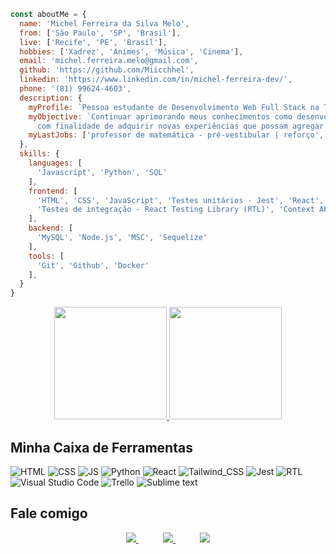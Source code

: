 ```javascript
const aboutMe = {
  name: 'Michel Ferreira da Silva Melo',
  from: ['São Paulo', 'SP', 'Brasil'],
  live: ['Recife', 'PE', 'Brasil'],
  hobbies: ['Xadrez', 'Animes', 'Música', 'Cinema'],
  email: 'michel.ferreira.melo@gmail.com',
  github: 'https://github.com/Miicchhel',
  linkedin: 'https://www.linkedin.com/in/michel-ferreira-dev/',
  phone: '(81) 99624-4603',
  description: {
    myProfile: `Pessoa estudante de Desenvolvimento Web Full Stack na Trybe e também graduando em ADS na Estácio.`,
    myObjective: `Continuar aprimorando meus conhecimentos como desenvolvedor Full Stack,
      com finalidade de adquirir novas experiências que possam agregar ao meu futuro.`,
    myLastJobs: ['professor de matemática - pré-vestibular | reforço', 'instrutor de trânsito'],
  },
  skills: {
    languages: [
      'Javascript', 'Python', 'SQL'
    ],
    frontend: [
      'HTML', 'CSS', 'JavaScript', 'Testes unitários - Jest', 'React', 'Redux',
      'Testes de integração - React Testing Library (RTL)', 'Context API', 'React Hooks',
    ],
    backend: [
      'MySQL', 'Node.js', 'MSC', 'Sequelize'
    ],
    tools: [
      'Git', 'Github', 'Docker'
    ],
  }
}
```


<div align="center">
  <a href="https://github.com/Miicchhel">
    <img height="180em" src="https://github-readme-stats.vercel.app/api?username=Miicchhel&show_icons=true&theme=dracula"/>
    <img height="180em" src="https://github-readme-stats.vercel.app/api/top-langs/?username=Miicchhel&layout=compact&langs_count=7&theme=dracula"/>
  </a>
</div>

## Minha Caixa de Ferramentas
  ![HTML](https://img.shields.io/badge/HTML5-E34F26?style=for-the-badge&logo=html5&logoColor=white)
  ![CSS](https://img.shields.io/badge/CSS3-1572B6?style=for-the-badge&logo=css3&logoColor=white)
  ![JS](https://img.shields.io/badge/JavaScript-323330?style=for-the-badge&logo=javascript&logoColor=F7DF1E)
  ![Python](https://img.shields.io/badge/Python-323330?style=for-the-badge&logo=python&logoColor=white)
  ![React](https://img.shields.io/badge/React-20232A?style=for-the-badge&logo=react&logoColor=61DAFB)
  ![Tailwind_CSS](https://img.shields.io/badge/Tailwind_CSS-38B2AC?style=for-the-badge&logo=tailwind-css&logoColor=white)
  ![Jest](https://img.shields.io/badge/Jest-323330?style=for-the-badge&logo=Jest&logoColor=red)
  ![RTL](https://img.shields.io/badge/testing%20library-323330?style=for-the-badge&logo=testing-library&logoColor=red)
  ![Visual Studio Code](https://img.shields.io/badge/-Visual%20Studio%20Code-333333?style=for-the-badge&logo=visual-studio-code&logoColor=007ACC)
  ![Trello](https://img.shields.io/badge/-Trello-333333?style=for-the-badge&logo=trello&logoColor=007ACC)
  ![Sublime text](https://img.shields.io/badge/sublime_text-333333.svg?&style=for-the-badge&logo=sublime-text&logoColor=important)
  
## Fale comigo 

<p align="center">
    <a href="https://github.com/Miicchhel">
        <img  src="https://img.shields.io/badge/github-%23100000.svg?&style=for-the-badge&logo=github&logoColor=white&link=mailto:https://github.com/Miicchhel">
    </a>
    &nbsp;&nbsp;&nbsp;&nbsp;&nbsp;&nbsp;&nbsp;&nbsp;&nbsp;
    <a href="mailto:michel.ferreira.melo@gmail.com">
        <img src="https://img.shields.io/badge/gmail-D14836?&style=for-the-badge&logo=gmail&logoColor=white&link=mailto:michel.ferreira.melo@gmail.com">
    </a>
    &nbsp;&nbsp;&nbsp;&nbsp;&nbsp;&nbsp;&nbsp;&nbsp;&nbsp;
    <a href="https://www.linkedin.com/in/michel-ferreira-90746a54/">
        <img src="https://img.shields.io/badge/linkedin-%230077B5.svg?&style=for-the-badge&logo=linkedin&logoColor=white&link=mailto:https://www.linkedin.com/in/michel-ferreira-90746a54/">
    </a>
</p>
